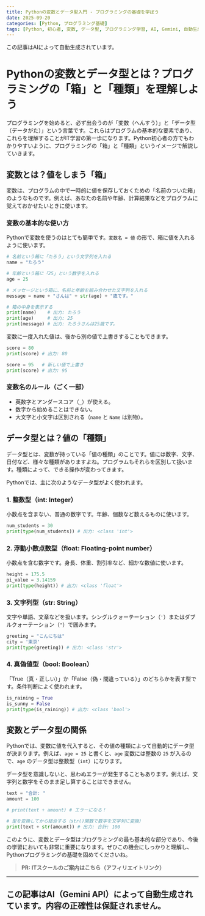 ```yaml
---
title: Pythonの変数とデータ型入門 - プログラミングの基礎を学ぼう
date: 2025-09-20
categories: [Python, プログラミング基礎]
tags: [Python, 初心者, 変数, データ型, プログラミング学習, AI, Gemini, 自動生成]
---
```


この記事はAIによって自動生成されています。

# Pythonの変数とデータ型とは？プログラミングの「箱」と「種類」を理解しよう

プログラミングを始めると、必ず出会うのが「変数（へんすう）」と「データ型（データがた）」という言葉です。これらはプログラムの基本的な要素であり、これらを理解することがIT学習の第一歩になります。Python初心者の方でもわかりやすいように、プログラミングの「箱」と「種類」というイメージで解説していきます。

## 変数とは？値をしまう「箱」

変数は、プログラムの中で一時的に値を保存しておくための「名前のついた箱」のようなものです。例えば、あなたの名前や年齢、計算結果などをプログラムに覚えておかせたいときに使います。

### 変数の基本的な使い方

Pythonで変数を使うのはとても簡単です。`変数名 = 値` の形で、箱に値を入れるように使います。

```python
# 名前という箱に「たろう」という文字列を入れる
name = "たろう"

# 年齢という箱に「25」という数字を入れる
age = 25

# メッセージという箱に、名前と年齢を組み合わせた文字列を入れる
message = name + "さんは" + str(age) + "歳です。"

# 箱の中身を表示する
print(name)    # 出力: たろう
print(age)     # 出力: 25
print(message) # 出力: たろうさんは25歳です。
```

変数に一度入れた値は、後から別の値で上書きすることもできます。

```python
score = 80
print(score) # 出力: 80

score = 95   # 新しい値で上書き
print(score) # 出力: 95
```

### 変数名のルール（ごく一部）

*   英数字とアンダースコア（`_`）が使える。
*   数字から始めることはできない。
*   大文字と小文字は区別される（`name` と `Name` は別物）。

## データ型とは？値の「種類」

データ型とは、変数が持っている「値の種類」のことです。値には数字、文字、日付など、様々な種類がありますよね。プログラムもそれらを区別して扱います。種類によって、できる操作が変わってきます。

Pythonでは、主に次のようなデータ型がよく使われます。

### 1. 整数型（int: Integer）

小数点を含まない、普通の数字です。年齢、個数など数えるものに使います。

```python
num_students = 30
print(type(num_students)) # 出力: <class 'int'>
```

### 2. 浮動小数点数型（float: Floating-point number）

小数点を含む数字です。身長、体重、割引率など、細かな数値に使います。

```python
height = 175.5
pi_value = 3.14159
print(type(height)) # 出力: <class 'float'>
```

### 3. 文字列型（str: String）

文字や単語、文章などを扱います。シングルクォーテーション（`'`）またはダブルクォーテーション（`"`）で囲みます。

```python
greeting = "こんにちは"
city = '東京'
print(type(greeting)) # 出力: <class 'str'>
```

### 4. 真偽値型（bool: Boolean）

「True（真・正しい）」か「False（偽・間違っている）」のどちらかを表す型です。条件判断によく使われます。

```python
is_raining = True
is_sunny = False
print(type(is_raining)) # 出力: <class 'bool'>
```

## 変数とデータ型の関係

Pythonでは、変数に値を代入すると、その値の種類によって自動的にデータ型が決まります。例えば、`age = 25` と書くと、`age` 変数には整数の `25` が入るので、`age` のデータ型は整数型（`int`）になります。

データ型を意識しないと、思わぬエラーが発生することもあります。例えば、文字列と数字をそのまま足し算することはできません。

```python
text = "合計: "
amount = 100

# print(text + amount) # エラーになる！

# 型を変換してから結合する（str()関数で数字を文字列に変換）
print(text + str(amount)) # 出力: 合計: 100
```

このように、変数とデータ型はプログラミングの最も基本的な部分であり、今後の学習においても非常に重要になります。ぜひこの機会にしっかりと理解し、Pythonプログラミングの基礎を固めてくださいね。
> **PR: ITスクールのご案内はこちら（アフィリエイトリンク）**

---
この記事はAI（Gemini API）によって自動生成されています。内容の正確性は保証されません。
---
